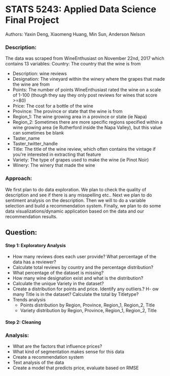 # STATS 5243: Applied Data Science Final Project 

Authors: Yaxin Deng, Xiaomeng Huang, Min Sun, Anderson Nelson 


###  Description: 
The data was scraped from WineEnthusiast on November 22nd, 2017 which contains 13 variables:
Country: The country that the wine is from 
- Description: wine reviews
- Designation: The vineyard within the winery where the grapes that made the wine are from
- Points: The number of points WineEnthusiast rated the wine on a scale of 1-100 (though they say they only post reviews for wines that score >=80)
- Price: The cost for a bottle of the wine
- Province: The province or state that the wine is from
- Region_1: The wine growing area in a province or state (ie Napa)
- Region_2: Sometimes there are more specific regions specified within a wine growing area (ie Rutherford inside the Napa Valley), but this value can sometimes be blank
- Taster_name
- Taster_twitter_handle
- Title: The title of the wine review, which often contains the vintage if you're interested in extracting that feature
- Variety: The type of grapes used to make the wine (ie Pinot Noir)
- Winery: The winery that made the wine

### Approach:
We first plan to do data exploration. We plan to check the quality of description and see if there is any misspelling etc.. Next we plan to do sentiment analysis on the description. Then we will to do a variable selection and build a recommendation system. Finally, we plan to do some data visualizations/dynamic application based on the data and our recommendation results.


## Question: 

#### Step 1: Exploratory Analysis
- How many reviews does each user provide? What percentage of the data has a reviewer?
- Calculate total reviews by country and the percentage distribution? 
- What percentage of the dataset is missing? 
- How many wine designation exist and what is the distribution? 
- Calculate the unique Variety in the dataset? 
- Create a distribution for points and price. Identify any outliers.?
H- ow many Title is in the dataset?  Calculate the total by Titletype?
- Trends analysis 
  - Points distribution by Region, Province, Region_1, Region_2, Title
  - Variety distribution by Region,  Province, Region_1, Region_2, Title

#### Step 2: Cleaning

### Analysis: 
- What are the factors that influence prices?
- What kind of segmentation makes sense for this data
- Create a recommendation system 
- Text analysis of the data 
- Create a model that predicts price, evaluate based on RMSE

